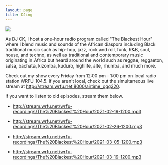 ```yaml
---
layout: page
title: DJing
---
```


![](https://github.com/kinson2/kinson2.github.io/raw/gh-pages/assets/img/chris-djing01.png)

As DJ CK, I host a one-hour radio program called "The Blackest Hour" where I blend music and sounds of the African diaspora including Black traditional music such as hip-hop, jazz, rock and roll, funk, R&B, soul, house, and techno, as well as traditional and contemporary music originating in Africa but heard around the world such as reggae, reggaeton, salsa, bachata, kizomba, kuduro, highlife, alte, rhumba, and much more. 

Check out my show every Friday from 12:00 pm - 1:00 pm on local radio station WRFU 104.5. If you aren't local, check out the simultaneous live stream at <a href="http://stream.wrfu.net:8000/airtime_ogg320">http://stream.wrfu.net:8000/airtime_ogg320</a>.

If you want to listen to old episodes, stream them below.

- <p><a href="http://stream.wrfu.net/wrfu-recordings/The%20Blackest%20Hour/2021-02-19-1200.mp3">http://stream.wrfu.net/wrfu-recordings/The%20Blackest%20Hour/2021-02-19-1200.mp3</a></p>
- <p><a href="http://stream.wrfu.net/wrfu-recordings/The%20Blackest%20Hour/2021-02-26-1200.mp3">http://stream.wrfu.net/wrfu-recordings/The%20Blackest%20Hour/2021-02-26-1200.mp3</a></p>
- <p><a href="http://stream.wrfu.net/wrfu-recordings/The%20Blackest%20Hour/2021-03-05-1200.mp3">http://stream.wrfu.net/wrfu-recordings/The%20Blackest%20Hour/2021-03-05-1200.mp3</a></p>
- <p><a href="http://stream.wrfu.net/wrfu-recordings/The%20Blackest%20Hour/2021-03-19-1200.mp3">http://stream.wrfu.net/wrfu-recordings/The%20Blackest%20Hour/2021-03-19-1200.mp3</a></p>
